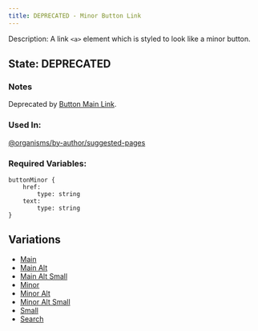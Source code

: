 ```yaml
---
title: DEPRECATED - Minor Button Link
---
```

Description: A link `<a>` element which is styled to look like a minor button.

## State: DEPRECATED
### Notes
Deprecated by [Button Main Link](/?p=atoms-button-link).
### Used In:
[@organisms/by-author/suggested-pages](/?p=organisms-suggested-pages)


### Required Variables:
~~~
buttonMinor {
    href:
        type: string
    text: 
        type: string
}
~~~
## Variations
* [Main](/?p=atoms-button-link)
* [Main Alt](/?p=atoms-button-link-alt)
* [Main Alt Small](/?p=atoms-button-link-alt-sm)
* [Minor](/?p=atoms-button-link2)
* [Minor Alt](/?p=atoms-button-link2-alt)
* [Minor Alt Small](/?p=atoms-button-link2-alt-sm)
* [Small](/?p=atoms-button-link-sm)
* [Search](/?p=atoms-button-search)
